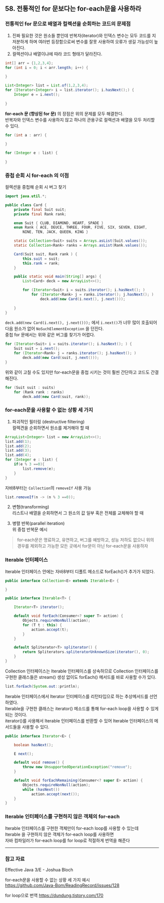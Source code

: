 ## 58. 전통적인 for 문보다는 for-each문을 사용하라

### 전통적인 for 문으로 배열과 컬렉션을 순회하는 코드의 문제점
1. 진짜 필요한 것은 원소들 뿐인데 반복자(iterator)와 인덱스 변수는 모두 코드를 지저분하게 하며
여러번 등장함으로써 변수를 잘못 사용하여 오류가 생길 가능성이 높아진다.
2. 컬렉션이냐 배열이냐에 따라 코드 형태가 달라진다.
   
```java
int[] arr = {1,2,3,4};
for (int i = 0; i < arr.length; i++) {
    
}

List<Integer> list = List.of(1,2,3,4);
for (Iterator<Integer> i = list.iterator(); i.hasNext();) {
    Integer e = i.next();
    
}
```

**for-each 문 (향상된 for 문)** 의 장점은 위의 문제를 모두 해결한다. <br>
반복자와 인덱스 변수를 사용하지 않고 하나의 관용구로 컬렉션과 배열을 모두 처리할 수 있다. 

```java
for (int a : arr) {
    
}

for (Integer e : list) {
    
}
```

### 중첩 순회 시 for-each 의 이점

컬렉션을 중첩해 순회 시 버그 찾기

```java
import java.util.*;

public class Card {
    private final Suit suit;
    private final Rank rank;

    enum Suit { CLUB, DIAMOND, HEART, SPADE }
    enum Rank { ACE, DEUCE, THREE, FOUR, FIVE, SIX, SEVEN, EIGHT,
        NINE, TEN, JACK, QUEEN, KING }

    static Collection<Suit> suits = Arrays.asList(Suit.values());
    static Collection<Rank> ranks = Arrays.asList(Rank.values());

    Card(Suit suit, Rank rank ) {
        this.suit = suit;
        this.rank = rank;
    }

    public static void main(String[] args) {
        List<Card> deck = new ArrayList<>();

        for (Iterator<Suit> i = suits.iterator(); i.hasNext(); )
            for (Iterator<Rank> j = ranks.iterator(); j.hasNext(); )
                deck.add(new Card(i.next(), j.next()));
        
    }
}
```

`deck.add(new Card(i.next(), j.next()));` 에서 `i.next()`가 너무 많이 호출되어 다음 원소가 없어
`NoSuchElementException` 을 던진다. <BR>
중첩 for 문에서는 위와 같은 버그를 찾기가 어렵다. 

```java
for (Iterator<Suit> i = suits.iterator(); i.hasNext(); ) {
    Suit suit = i.next();
    for (Iterator<Rank> j = ranks.iterator(); j.hasNext(); )
        deck.add(new Card(suit, j.next()));
}
```

위와 같이 고칠 수도 있지만 for-each문을 중첩 시키는 것이 훨씬 간단하고 코드도 간결해진다.

```java
for (Suit suit : suits)
    for (Rank rank : ranks)
        deck.add(new Card(suit, rank));
```

### for-each문을 사용할 수 없는 상황 세 가지

1. 파괴적인 필터링 (destructive filtering) <br>
컬렉견을 순회하면서 원소를 제거해야 할 때

```java
ArrayList<Integer> list = new ArrayList<>();
list.add(1);
list.add(2);
list.add(3);
list.add(4);
for (Integer e : list) {
    if(e % 3 ==0){
        list.remove(e);
    }
}
```

자바8부터는 `Collection`의 `removeIf` 사용 가능

```java
list.removeIf(n -> (n % 3 ==0));
```

2. 변형(transforming) <br>
리스트나 배열을 순회하면서 그 원소의 값 일부 혹은 전체를 교체해야 할 때

3. 병렬 반복(parallel iteration) <BR>
위 중첩 반복문 예시

> for-each문은 명료하고, 유연하고, 버그를 예방하고, 성능 저하도 없으니 위의 경우를 제외하고 가능한 모든 곳에서 for문이 아닌 for-each문을 사용하자

### Iterable 인터페이스

Iterable 인터페이스 안에는 자바8부터 디폴트 메소드로 forEach()가 추가가 되었다.

```java
public interface Collection<E> extends Iterable<E> {

}

public interface Iterable<T> {

    Iterator<T> iterator();

    default void forEach(Consumer<? super T> action) {
        Objects.requireNonNull(action);
        for (T t : this) {
            action.accept(t);
        }
    }

    default Spliterator<T> spliterator() {
        return Spliterators.spliteratorUnknownSize(iterator(), 0);
    }
}

```

Collection 인터페이스는 Iterable 인터페이스를 상속하므로 Collection 인터페이스를 구현한 클래스들은 stream() 생성 없이도
forEach() 메서드를 바로 사용할 수가 있다.
```java
list.forEach(System.out::println);
```

Iterable 인터페이스에서 Iterator 인터페이스를 리턴타입으로 하는 추상메서드를 선언하였다. <br> 
Iterable을 구현한 클래스는 iterator() 메소드를 통해 for-each loop을 사용할 수 있게 되는 것이다. <br>
iterator()를 사용해서 Iterable 인터페이스를 반환할 수 있어 Iterable 인터페이스의 메서드들을 사용할 수 있다. <br>

```java
public interface Iterator<E> {

    boolean hasNext();

    E next();

    default void remove() {
        throw new UnsupportedOperationException("remove");
    }

    default void forEachRemaining(Consumer<? super E> action) {
        Objects.requireNonNull(action);
        while (hasNext())
            action.accept(next());
    }
}
```


### Iterable 인터페이스를 구현하지 않은 객체의 for-each
Iterable 인터페이스를 구현한 객체만이 for-each loop를 사용할 수 있는데 <br>
Iterable 을 구현하지 않은 객체가 for-each loop를 사용하면<br>
자바 컴파일러가 for-each loop를 for loop로 적절하게 번역을 해준다<br>

***

### 참고 자료
Effective Java 3/E - Joshua Bloch <br>

for-each문을 사용할 수 없는 상황 세 가지 예시 <br>
https://github.com/Java-Bom/ReadingRecord/issues/128

for loop으로 번역
https://dundung.tistory.com/170
